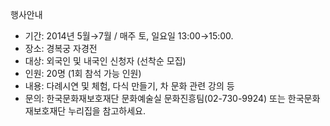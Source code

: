 행사안내
- 기간: 2014년 5월→7월 / 매주 토, 일요일 13:00→15:00.
- 장소: 경복궁 자경전
- 대상: 외국인 및 내국인 신청자 (선착순 모집)
- 인원: 20명 (1회 참석 가능 인원)
- 내용: 다례시연 및 체험, 다식 만들기, 차 문화 관련 강의 등
- 문의: 한국문화재보호재단 문화예술실 문화진흥팀(02-730-9924)
또는 한국문화재보호재단 누리집을 참고하세요.